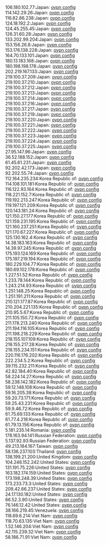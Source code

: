 106.180.102.77:Japan: [ovpn config](vpn/106_180_102_77.ovpn)  
114.142.29.26:Japan: [ovpn config](vpn/114_142_29_26.ovpn)  
116.82.86.238:Japan: [ovpn config](vpn/116_82_86_238.ovpn)  
124.18.192.2:Japan: [ovpn config](vpn/124_18_192_2.ovpn)  
124.45.255.45:Japan: [ovpn config](vpn/124_45_255_45.ovpn)  
126.31.60.28:Japan: [ovpn config](vpn/126_31_60_28.ovpn)  
133.202.99.204:Japan: [ovpn config](vpn/133_202_99_204.ovpn)  
153.156.26.8:Japan: [ovpn config](vpn/153_156_26_8.ovpn)  
153.176.138.228:Japan: [ovpn config](vpn/153_176_138_228.ovpn)  
164.70.133.101:Japan: [ovpn config](vpn/164_70_133_101.ovpn)  
180.13.183.168:Japan: [ovpn config](vpn/180_13_183_168.ovpn)  
180.198.198.178:Japan: [ovpn config](vpn/180_198_198_178.ovpn)  
202.219.167.133:Japan: [ovpn config](vpn/202_219_167_133.ovpn)  
219.100.37.209:Japan: [ovpn config](vpn/219_100_37_209.ovpn)  
219.100.37.210:Japan: [ovpn config](vpn/219_100_37_210.ovpn)  
219.100.37.212:Japan: [ovpn config](vpn/219_100_37_212.ovpn)  
219.100.37.213:Japan: [ovpn config](vpn/219_100_37_213.ovpn)  
219.100.37.214:Japan: [ovpn config](vpn/219_100_37_214.ovpn)  
219.100.37.216:Japan: [ovpn config](vpn/219_100_37_216.ovpn)  
219.100.37.217:Japan: [ovpn config](vpn/219_100_37_217.ovpn)  
219.100.37.219:Japan: [ovpn config](vpn/219_100_37_219.ovpn)  
219.100.37.220:Japan: [ovpn config](vpn/219_100_37_220.ovpn)  
219.100.37.221:Japan: [ovpn config](vpn/219_100_37_221.ovpn)  
219.100.37.222:Japan: [ovpn config](vpn/219_100_37_222.ovpn)  
219.100.37.223:Japan: [ovpn config](vpn/219_100_37_223.ovpn)  
219.100.37.224:Japan: [ovpn config](vpn/219_100_37_224.ovpn)  
219.100.37.225:Japan: [ovpn config](vpn/219_100_37_225.ovpn)  
27.95.147.96:Japan: [ovpn config](vpn/27_95_147_96.ovpn)  
36.52.188.152:Japan: [ovpn config](vpn/36_52_188_152.ovpn)  
61.45.61.231:Japan: [ovpn config](vpn/61_45_61_231.ovpn)  
92.202.42.173:Japan: [ovpn config](vpn/92_202_42_173.ovpn)  
92.202.55.74:Japan: [ovpn config](vpn/92_202_55_74.ovpn)  
112.164.235.234:Korea Republic of: [ovpn config](vpn/112_164_235_234.ovpn)  
114.108.101.181:Korea Republic of: [ovpn config](vpn/114_108_101_181.ovpn)  
116.122.93.164:Korea Republic of: [ovpn config](vpn/116_122_93_164.ovpn)  
118.221.152.7:Korea Republic of: [ovpn config](vpn/118_221_152_7.ovpn)  
119.192.213.247:Korea Republic of: [ovpn config](vpn/119_192_213_247.ovpn)  
119.197.121.209:Korea Republic of: [ovpn config](vpn/119_197_121_209.ovpn)  
120.143.181.24:Korea Republic of: [ovpn config](vpn/120_143_181_24.ovpn)  
121.150.27.177:Korea Republic of: [ovpn config](vpn/121_150_27_177.ovpn)  
121.159.231.195:Korea Republic of: [ovpn config](vpn/121_159_231_195.ovpn)  
121.160.237.251:Korea Republic of: [ovpn config](vpn/121_160_237_251.ovpn)  
121.170.67.227:Korea Republic of: [ovpn config](vpn/121_170_67_227.ovpn)  
125.130.162.4:Korea Republic of: [ovpn config](vpn/125_130_162_4.ovpn)  
14.38.183.163:Korea Republic of: [ovpn config](vpn/14_38_183_163.ovpn)  
14.39.97.245:Korea Republic of: [ovpn config](vpn/14_39_97_245.ovpn)  
175.193.124.169:Korea Republic of: [ovpn config](vpn/175_193_124_169.ovpn)  
175.197.219.194:Korea Republic of: [ovpn config](vpn/175_197_219_194.ovpn)  
180.229.104.77:Korea Republic of: [ovpn config](vpn/180_229_104_77.ovpn)  
180.69.102.178:Korea Republic of: [ovpn config](vpn/180_69_102_178.ovpn)  
1.227.51.52:Korea Republic of: [ovpn config](vpn/1_227_51_52.ovpn)  
1.233.78.144:Korea Republic of: [ovpn config](vpn/1_233_78_144.ovpn)  
1.243.214.93:Korea Republic of: [ovpn config](vpn/1_243_214_93.ovpn)  
1.251.148.25:Korea Republic of: [ovpn config](vpn/1_251_148_25.ovpn)  
1.251.191.211:Korea Republic of: [ovpn config](vpn/1_251_191_211.ovpn)  
210.121.177.87:Korea Republic of: [ovpn config](vpn/210_121_177_87.ovpn)  
210.204.221.135:Korea Republic of: [ovpn config](vpn/210_204_221_135.ovpn)  
210.95.5.67:Korea Republic of: [ovpn config](vpn/210_95_5_67.ovpn)  
211.105.150.72:Korea Republic of: [ovpn config](vpn/211_105_150_72.ovpn)  
211.178.213.240:Korea Republic of: [ovpn config](vpn/211_178_213_240.ovpn)  
211.194.116.105:Korea Republic of: [ovpn config](vpn/211_194_116_105.ovpn)  
211.198.218.229:Korea Republic of: [ovpn config](vpn/211_198_218_229.ovpn)  
218.155.107.109:Korea Republic of: [ovpn config](vpn/218_155_107_109.ovpn)  
218.155.217.28:Korea Republic of: [ovpn config](vpn/218_155_217_28.ovpn)  
218.155.234.151:Korea Republic of: [ovpn config](vpn/218_155_234_151.ovpn)  
220.116.176.202:Korea Republic of: [ovpn config](vpn/220_116_176_202.ovpn)  
222.234.5.2:Korea Republic of: [ovpn config](vpn/222_234_5_2.ovpn)  
39.115.232.211:Korea Republic of: [ovpn config](vpn/39_115_232_211.ovpn)  
42.82.184.40:Korea Republic of: [ovpn config](vpn/42_82_184_40.ovpn)  
58.224.14.27:Korea Republic of: [ovpn config](vpn/58_224_14_27.ovpn)  
58.238.142.182:Korea Republic of: [ovpn config](vpn/58_238_142_182.ovpn)  
59.12.148.108:Korea Republic of: [ovpn config](vpn/59_12_148_108.ovpn)  
59.16.205.38:Korea Republic of: [ovpn config](vpn/59_16_205_38.ovpn)  
59.20.73.171:Korea Republic of: [ovpn config](vpn/59_20_73_171.ovpn)  
59.25.43.231:Korea Republic of: [ovpn config](vpn/59_25_43_231.ovpn)  
59.9.46.72:Korea Republic of: [ovpn config](vpn/59_9_46_72.ovpn)  
61.75.69.133:Korea Republic of: [ovpn config](vpn/61_75_69_133.ovpn)  
61.77.4.218:Korea Republic of: [ovpn config](vpn/61_77_4_218.ovpn)  
61.79.13.156:Korea Republic of: [ovpn config](vpn/61_79_13_156.ovpn)  
5.181.235.14:Romania: [ovpn config](vpn/5_181_235_14.ovpn)  
178.163.94.141:Russian Federation: [ovpn config](vpn/178_163_94_141.ovpn)  
5.137.92.93:Russian Federation: [ovpn config](vpn/5_137_92_93.ovpn)  
49.213.184.167:Taiwan: [ovpn config](vpn/49_213_184_167.ovpn)  
58.136.237.103:Thailand: [ovpn config](vpn/58_136_237_103.ovpn)  
138.199.21.200:United Kingdom: [ovpn config](vpn/138_199_21_200.ovpn)  
104.248.152.242:United States: [ovpn config](vpn/104_248_152_242.ovpn)  
131.191.75.226:United States: [ovpn config](vpn/131_191_75_226.ovpn)  
163.182.174.159:United States: [ovpn config](vpn/163_182_174_159.ovpn)  
173.198.248.39:United States: [ovpn config](vpn/173_198_248_39.ovpn)  
173.233.73.3:United States: [ovpn config](vpn/173_233_73_3.ovpn)  
209.42.66.237:United States: [ovpn config](vpn/209_42_66_237.ovpn)  
24.17.130.182:United States: [ovpn config](vpn/24_17_130_182.ovpn)  
66.52.3.90:United States: [ovpn config](vpn/66_52_3_90.ovpn)  
76.146.12.42:United States: [ovpn config](vpn/76_146_12_42.ovpn)  
38.166.219.45:Venezuela: [ovpn config](vpn/38_166_219_45.ovpn)  
118.69.6.214:Viet Nam: [ovpn config](vpn/118_69_6_214.ovpn)  
118.70.63.135:Viet Nam: [ovpn config](vpn/118_70_63_135.ovpn)  
1.52.146.204:Viet Nam: [ovpn config](vpn/1_52_146_204.ovpn)  
42.115.239.32:Viet Nam: [ovpn config](vpn/42_115_239_32.ovpn)  
58.186.71.91:Viet Nam: [ovpn config](vpn/58_186_71_91.ovpn)  
